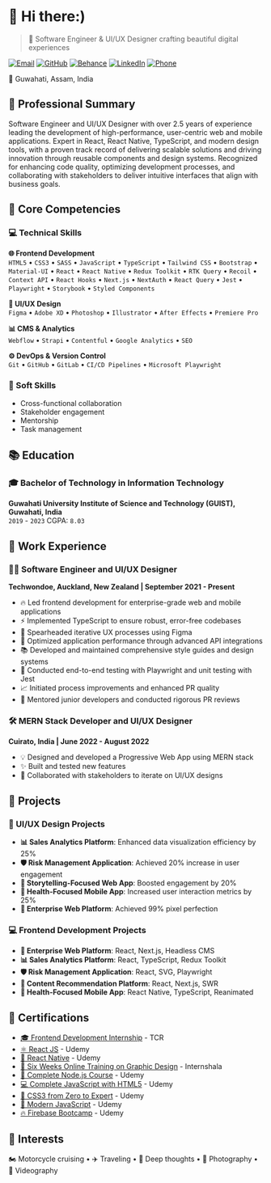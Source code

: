 # 👋 Hi there:)

> 🚀 Software Engineer & UI/UX Designer crafting beautiful digital experiences

[![Email](https://img.shields.io/badge/Email-manikangkan.das%40outlook.com-blue?style=flat-square&logo=microsoft-outlook)](mailto:manikangkan.das@outlook.com)
[![GitHub](https://img.shields.io/badge/GitHub-Profile-181717?style=flat-square&logo=github)](https://github.com/manikangkan)
[![Behance](https://img.shields.io/badge/Behance-Portfolio-1769FF?style=flat-square&logo=behance)](https://www.behance.net/manikangkan)
[![LinkedIn](https://img.shields.io/badge/LinkedIn-Profile-0077B5?style=flat-square&logo=linkedin)](https://www.linkedin.com/in/manikangkandas/)
[![Phone](https://img.shields.io/badge/Phone-%2B91--93870--06968-green?style=flat-square&logo=whatsapp)](tel:+919387006968)

📍 Guwahati, Assam, India

## 💫 Professional Summary

Software Engineer and UI/UX Designer with over 2.5 years of experience leading the development of high-performance, user-centric web and mobile applications. Expert in React, React Native, TypeScript, and modern design tools, with a proven track record of delivering scalable solutions and driving innovation through reusable components and design systems. Recognized for enhancing code quality, optimizing development processes, and collaborating with stakeholders to deliver intuitive interfaces that align with business goals.

## 🎯 Core Competencies

### 💻 Technical Skills

**🌐 Frontend Development**  
`HTML5` • `CSS3` • `SASS` • `JavaScript` • `TypeScript` • `Tailwind CSS` • `Bootstrap` • `Material-UI` • `React` • `React Native` • `Redux Toolkit` • `RTK Query` • `Recoil` • `Context API` • `React Hooks` • `Next.js` • `NextAuth` • `React Query` • `Jest` • `Playwright` • `Storybook` • `Styled Components`

**🎨 UI/UX Design**  
`Figma` • `Adobe XD` • `Photoshop` • `Illustrator` • `After Effects` • `Premiere Pro`

**📊 CMS & Analytics**  
`Webflow` • `Strapi` • `Contentful` • `Google Analytics` • `SEO`

**⚙️ DevOps & Version Control**  
`Git` • `GitHub` • `GitLab` • `CI/CD Pipelines` • `Microsoft Playwright`

### 🤝 Soft Skills
- Cross-functional collaboration
- Stakeholder engagement
- Mentorship
- Task management

## 📚 Education

### 🎓 Bachelor of Technology in Information Technology
**Guwahati University Institute of Science and Technology (GUIST), Guwahati, India**  
`2019` - `2023`
CGPA: `8.03`

## 💼 Work Experience

### 👨‍💻 Software Engineer and UI/UX Designer
**Techwondoe, Auckland, New Zealand | September 2021 - Present**

- 🔥 Led frontend development for enterprise-grade web and mobile applications
- ⚡️ Implemented TypeScript to ensure robust, error-free codebases
- 🎨 Spearheaded iterative UX processes using Figma
- 🚀 Optimized application performance through advanced API integrations
- 📚 Developed and maintained comprehensive style guides and design systems
- 🧪 Conducted end-to-end testing with Playwright and unit testing with Jest
- 📈 Initiated process improvements and enhanced PR quality
- 👥 Mentored junior developers and conducted rigorous PR reviews

### 🛠️ MERN Stack Developer and UI/UX Designer
**Cuirato, India | June 2022 - August 2022**

- 💡 Designed and developed a Progressive Web App using MERN stack
- ✨ Built and tested new features
- 🤝 Collaborated with stakeholders to iterate on UI/UX designs

## 🎨 Projects

### 🎯 UI/UX Design Projects

- **📊 Sales Analytics Platform**: Enhanced data visualization efficiency by 25%
- **🛡️ Risk Management Application**: Achieved 20% increase in user engagement
- **📱 Storytelling-Focused Web App**: Boosted engagement by 20%
- **💪 Health-Focused Mobile App**: Increased user interaction metrics by 25%
- **🏢 Enterprise Web Platform**: Achieved 99% pixel perfection

### 💻 Frontend Development Projects

- **🏢 Enterprise Web Platform**: React, Next.js, Headless CMS
- **📊 Sales Analytics Platform**: React, TypeScript, Redux Toolkit
- **🛡️ Risk Management Application**: React, SVG, Playwright
- **🎯 Content Recommendation Platform**: React, Next.js, SWR
- **💪 Health-Focused Mobile App**: React Native, TypeScript, Reanimated

## 📜 Certifications

- [🎓 Frontend Development Internship](https://drive.google.com/file/d/1v1P6_qgNdSSa4pYIkbc8PD_PZvSgqV0G/view?usp=sharing) - TCR
- [⚛️ React JS](https://drive.google.com/file/d/11cVy0x-fuIYdT7OOlN2oXnnR5Msd_sYO/view?usp=sharing) - Udemy
- [📱 React Native](https://drive.google.com/file/d/12vb753rCNvVLEbDwTKmSbE_BCrMXXjo4/view?usp=sharing) - Udemy
- [🎨 Six Weeks Online Training on Graphic Design](https://drive.google.com/file/d/1A8E5x4xOIeTugNdS7exEMDtkt-bx5SuY/view?usp=sharing) - Internshala
- [🔧 Complete Node.js Course](https://drive.google.com/file/d/1yW5Jg8uAifupJEonL7MG_6KxP7rv5Lu5/view?usp=sharing) - Udemy
- [💻 Complete JavaScript with HTML5](https://drive.google.com/file/d/1yW5Jg8uAifupJEonL7MG_6KxP7rv5Lu5/view?usp=sharing) - Udemy
- [🎨 CSS3 from Zero to Expert](https://drive.google.com/file/d/10lNei5oFVlQldrHRB2fBiNpbXviasPbx/view?usp=sharing) - Udemy
- [📱 Modern JavaScript](https://drive.google.com/file/d/10lNei5oFVlQldrHRB2fBiNpbXviasPbx/view?usp=sharing) - Udemy
- [🔥 Firebase Bootcamp](https://certificate-link.com) - Udemy

## 🎯 Interests
🏍️ Motorcycle cruising • ✈️ Traveling • 🤔 Deep thoughts • 📸 Photography • 🎥 Videography
